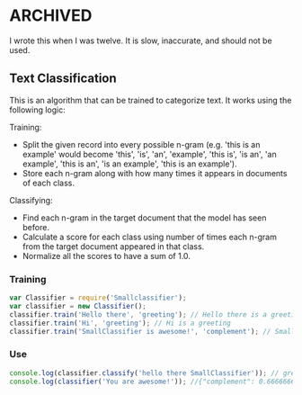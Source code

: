 # ARCHIVED 
I wrote this when I was twelve. It is slow, inaccurate, and should not be used.

## Text Classification
This is an algorithm that can be trained to categorize text. It works using the following logic:

Training:
- Split the given record into every possible n-gram (e.g. 'this is an example' would become 'this', 'is', 'an', 'example', 'this is', 'is an', 'an example', 'this is an', 'is an example', 'this is an example').
- Store each n-gram along with how many times it appears in documents of each class.

Classifying:
- Find each n-gram in the target document that the model has seen before.
- Calculate a score for each class using number of times each n-gram from the target document appeared in that class.
- Normalize all the scores to have a sum of 1.0.

### Training
```javascript
var Classifier = require('Smallclassifier');
var classifier = new Classifier();
classifier.train('Hello there', 'greeting'); // Hello there is a greeting
classifier.train('Hi', 'greeting'); // Hi is a greeting
classifier.train('SmallClassifier is awesome!', 'complement'); // SmallClassifier is awesome! is a complement
```

### Use
```javascript
console.log(classifier.classify('hello there SmallClassifier')); // greeting
console.log(classifier('You are awesome!')); //{"complement": 0.66666666666, "greeting": 0.33333333333}
```
